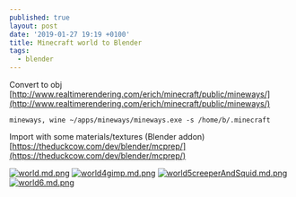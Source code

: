 ```yaml
---
published: true
layout: post
date: '2019-01-27 19:19 +0100'
title: Minecraft world to Blender
tags:
  - blender
---
```

Convert to obj  
[http://www.realtimerendering.com/erich/minecraft/public/mineways/](http://www.realtimerendering.com/erich/minecraft/public/mineways/)

    mineways, wine ~/apps/mineways/mineways.exe -s /home/b/.minecraft

Import with some materials/textures (Blender addon)  
[https://theduckcow.com/dev/blender/mcprep/](https://theduckcow.com/dev/blender/mcprep/)

[![world.md.png](https://cdn.scrot.moe/images/2019/01/27/world.md.png)](https://scrot.moe/image/ajlZA)
[![world4gimp.md.png](https://cdn.scrot.moe/images/2019/01/27/world4gimp.md.png)](https://scrot.moe/image/ajBPb)
[![world5creeperAndSquid.md.png](https://cdn.scrot.moe/images/2019/01/27/world5creeperAndSquid.md.png)](https://scrot.moe/image/ajT1W)
[![world6.md.png](https://cdn.scrot.moe/images/2019/01/28/world6.md.png)](https://scrot.moe/image/ajQTC)